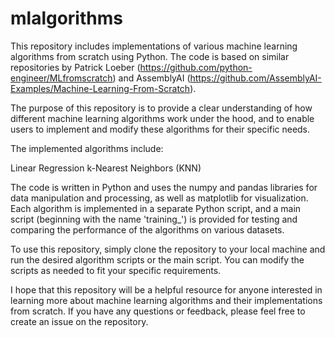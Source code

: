 # mlalgorithms

This repository includes implementations of various machine learning algorithms from scratch using Python. The code is based on similar repositories by Patrick Loeber (https://github.com/python-engineer/MLfromscratch) and AssemblyAI (https://github.com/AssemblyAI-Examples/Machine-Learning-From-Scratch).

The purpose of this repository is to provide a clear understanding of how different machine learning algorithms work under the hood, and to enable users to implement and modify these algorithms for their specific needs.

The implemented algorithms include:

Linear Regression
k-Nearest Neighbors (KNN)

The code is written in Python and uses the numpy and pandas libraries for data manipulation and processing, as well as matplotlib for visualization. Each algorithm is implemented in a separate Python script, and a main script (beginning with the name 'training_') is provided for testing and comparing the performance of the algorithms on various datasets.

To use this repository, simply clone the repository to your local machine and run the desired algorithm scripts or the main script. You can modify the scripts as needed to fit your specific requirements.

I hope that this repository will be a helpful resource for anyone interested in learning more about machine learning algorithms and their implementations from scratch. If you have any questions or feedback, please feel free to create an issue on the repository.
